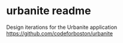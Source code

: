 urbanite readme
======

Design iterations for the Urbanite application
https://github.com/codeforboston/urbanite